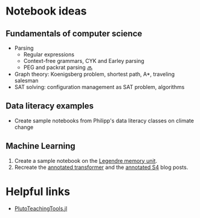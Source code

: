 # Notebook ideas

## Fundamentals of computer science

- Parsing
  * Regular expressions
  * Context-free grammars, CYK and Earley parsing
  * PEG and packrat parsing [:soon:](src/comp-sci/packrat-parsing-algorithm.jl)
- Graph theory: Koenigsberg problem, shortest path, A*, traveling salesman
- SAT solving: configuration management as SAT problem, algorithms

## Data literacy examples

- Create sample notebooks from Philipp's data literacy classes on climate change

## Machine Learning

1. Create a sample notebook on the [Legendre memory unit](https://paperswithcode.com/method/lmu).
1. Recreate the [annotated transformer](http://nlp.seas.harvard.edu/annotated-transformer/) and the [annotated S4](https://srush.github.io/annotated-s4/) blog posts.

# Helpful links

- [PlutoTeachingTools.jl](https://juliapluto.github.io/PlutoTeachingTools.jl/example.html)
